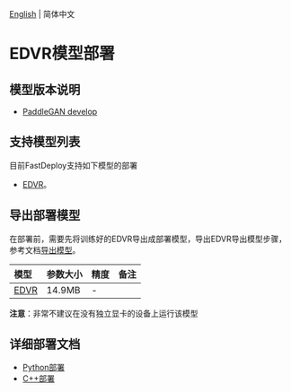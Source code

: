 [English](README.md) | 简体中文
# EDVR模型部署

## 模型版本说明

- [PaddleGAN develop](https://github.com/PaddlePaddle/PaddleGAN)

## 支持模型列表

目前FastDeploy支持如下模型的部署

- [EDVR](https://github.com/PaddlePaddle/PaddleGAN/blob/develop/docs/zh_CN/tutorials/video_super_resolution.md)。


## 导出部署模型

在部署前，需要先将训练好的EDVR导出成部署模型，导出EDVR导出模型步骤，参考文档[导出模型](https://github.com/PaddlePaddle/PaddleGAN/blob/develop/docs/zh_CN/tutorials/video_super_resolution.md)。


| 模型                                                                             | 参数大小   | 精度    | 备注 |
|:--------------------------------------------------------------------------------|:-------|:----- | :------ |
| [EDVR](https://bj.bcebos.com/paddlehub/fastdeploy/EDVR_M_wo_tsa_SRx4.tar) | 14.9MB | - |

**注意**：非常不建议在没有独立显卡的设备上运行该模型

## 详细部署文档

- [Python部署](python)
- [C++部署](cpp)
